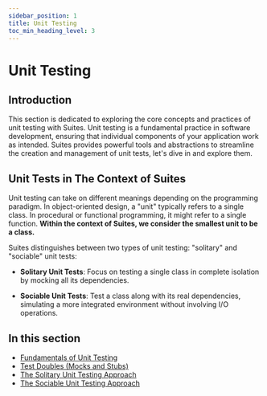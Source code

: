 ```yaml
---
sidebar_position: 1
title: Unit Testing
toc_min_heading_level: 3
---
```


# Unit Testing

## Introduction

This section is dedicated to exploring the core concepts and practices of unit testing with Suites.
Unit testing is a fundamental practice in software development, ensuring that individual components of your application
work as intended. Suites provides powerful tools and abstractions to streamline the creation and management of unit
tests, let's dive in and explore them.

## Unit Tests in The Context of Suites

Unit testing can take on different meanings depending on the programming paradigm. In object-oriented design, a "unit"
typically refers to a single class. In procedural or functional programming, it might refer to a single function.
**Within the context of Suites, we consider the smallest unit to be a class.**

Suites distinguishes between two types of unit testing: "solitary" and "sociable" unit tests:

- **Solitary Unit Tests**: Focus on testing a single class in complete isolation by mocking all its dependencies.

- **Sociable Unit Tests**: Test a class along with its real dependencies, simulating a more integrated environment
  without involving I/O operations.

## In this section
- [Fundamentals of Unit Testing](/docs/developer-guide/unit-tests/fundamentals)
- [Test Doubles (Mocks and Stubs)](/docs/developer-guide/unit-tests/test-doubles)
- [The Solitary Unit Testing Approach](/docs/developer-guide/unit-tests/solitary)
- [The Sociable Unit Testing Approach](/docs/developer-guide/unit-tests/sociable)


